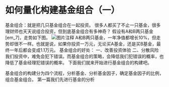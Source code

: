 # 如何量化构建基金组合（一）

基金组合：就是把几只基金组合在一起投资。
很多人都买了不止一只基金，很多理财师也天天说组合投资，但到底基金组合有多神奇？
假设有A和B两只基金[em_7]，走势如下图。
![图片注释](http://storage-uqer.datayes.com/58533d8d6a5e6d004ddc31cd/20621b42-c9aa-11e6-9db8-0242ac140002)
A和B两只基金，一年净值都增长10%，但走势却很不一样。也就是说，如果你投资一万元，无论买A基金，还是买B基金，最终一年后都会变成1.1万元。
基金组合的好处：
一、改善投资体验
二、分散风险
我们投资中，难免会犯下错误。而基金组合的策略，会降低我们犯错误的概率，也降低了基金经理犯错误的概率。
下面我们就来开始进行基金组合的构建吧。

基金组合的构建分为四个流程，分析基金、分析基金因子，确定基金因子的比例，组合基金组合。
第一篇我们先进行基金的分析